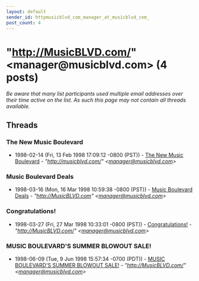 ```yaml
---
layout: default
sender_id: httpmusicblvd_com_manager_at_musicblvd_com_
post_count: 4
---
```


# "http://MusicBLVD.com/" <manager<span>@</span>musicblvd.com> (4 posts)

_Be aware that many list participants used multiple email addresses over their time active on the list. As such this page may not contain all threads available._

## Threads

### The New Music Boulevard
+ 1998-02-14 (Fri, 13 Feb 1998 17:09:12 -0800 (PST)) - [The New Music Boulevard](/archive/1998/02/7edf77334274775162debf8500b2dd7890ed1c36380771e173021334d64eea46) - _"http://musicblvd.com/" \<manager@musicblvd.com\>_

### Music Boulevard Deals
+ 1998-03-16 (Mon, 16 Mar 1998 10:59:38 -0800 (PST)) - [Music Boulevard Deals](/archive/1998/03/f39a7b166194b6f31eeaad728fe8d9802e912fd3c2567e36de3c32fee0aaf559) - _"http://MusicBLVD.com" \<manager@musicblvd.com\>_

### Congratulations!
+ 1998-03-27 (Fri, 27 Mar 1998 10:33:01 -0800 (PST)) - [Congratulations!](/archive/1998/03/bca34b7e545d20352090b9060b72d9ddfc9f798fcde2ca25339a9c5ab21df1f5) - _"http://MusicBLVD.com/" \<manager@musicblvd.com\>_

### MUSIC BOULEVARD'S SUMMER BLOWOUT SALE!
+ 1998-06-09 (Tue, 9 Jun 1998 15:57:34 -0700 (PDT)) - [MUSIC BOULEVARD'S SUMMER BLOWOUT SALE!](/archive/1998/06/5f6672fe9b177abe1d625e7066a9bb12eb0542d5fbbd0d9279a12974a736d593) - _"http://MusicBLVD.com/" \<manager@musicblvd.com\>_

